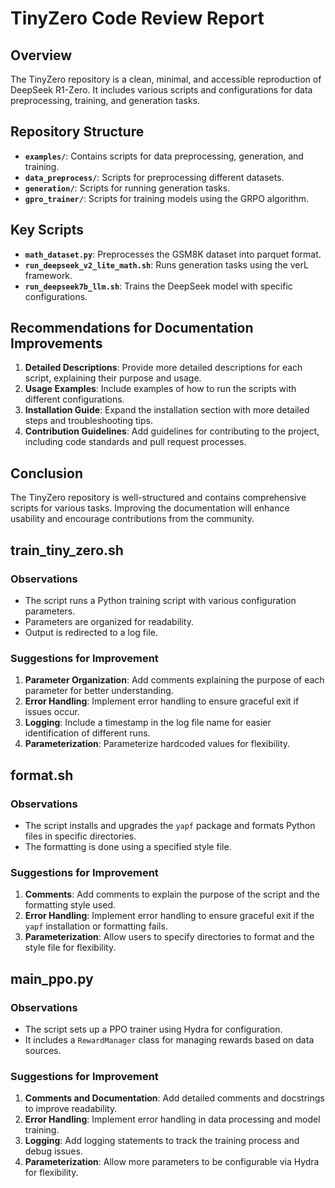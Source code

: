 # TinyZero Code Review Report

## Overview

The TinyZero repository is a clean, minimal, and accessible reproduction of DeepSeek R1-Zero. It includes various scripts and configurations for data preprocessing, training, and generation tasks.

## Repository Structure

- **`examples/`**: Contains scripts for data preprocessing, generation, and training.
- **`data_preprocess/`**: Scripts for preprocessing different datasets.
- **`generation/`**: Scripts for running generation tasks.
- **`gpro_trainer/`**: Scripts for training models using the GRPO algorithm.

## Key Scripts

- **`math_dataset.py`**: Preprocesses the GSM8K dataset into parquet format.
- **`run_deepseek_v2_lite_math.sh`**: Runs generation tasks using the verL framework.
- **`run_deepseek7b_llm.sh`**: Trains the DeepSeek model with specific configurations.

## Recommendations for Documentation Improvements

1. **Detailed Descriptions**: Provide more detailed descriptions for each script, explaining their purpose and usage.
2. **Usage Examples**: Include examples of how to run the scripts with different configurations.
3. **Installation Guide**: Expand the installation section with more detailed steps and troubleshooting tips.
4. **Contribution Guidelines**: Add guidelines for contributing to the project, including code standards and pull request processes.

## Conclusion

The TinyZero repository is well-structured and contains comprehensive scripts for various tasks. Improving the documentation will enhance usability and encourage contributions from the community.

## train_tiny_zero.sh

### Observations
- The script runs a Python training script with various configuration parameters.
- Parameters are organized for readability.
- Output is redirected to a log file.

### Suggestions for Improvement
1. **Parameter Organization**: Add comments explaining the purpose of each parameter for better understanding.
2. **Error Handling**: Implement error handling to ensure graceful exit if issues occur.
3. **Logging**: Include a timestamp in the log file name for easier identification of different runs.
4. **Parameterization**: Parameterize hardcoded values for flexibility.

## format.sh

### Observations
- The script installs and upgrades the `yapf` package and formats Python files in specific directories.
- The formatting is done using a specified style file.

### Suggestions for Improvement
1. **Comments**: Add comments to explain the purpose of the script and the formatting style used.
2. **Error Handling**: Implement error handling to ensure graceful exit if the `yapf` installation or formatting fails.
3. **Parameterization**: Allow users to specify directories to format and the style file for flexibility.

## main_ppo.py

### Observations
- The script sets up a PPO trainer using Hydra for configuration.
- It includes a `RewardManager` class for managing rewards based on data sources.

### Suggestions for Improvement
1. **Comments and Documentation**: Add detailed comments and docstrings to improve readability.
2. **Error Handling**: Implement error handling in data processing and model training.
3. **Logging**: Add logging statements to track the training process and debug issues.
4. **Parameterization**: Allow more parameters to be configurable via Hydra for flexibility.
